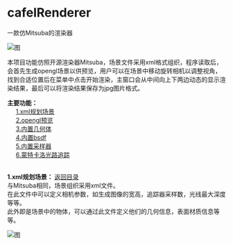 # cafelRenderer
一款仿Mitsuba的渲染器

![图](pic/image0.jpg)

本项目功能仿照开源渲染器Mitsuba，场景文件采用xml格式组织，程序读取后，会首先生成opengl场景以供预览，用户可以在场景中移动旋转相机以调整视角，找到合适位置后在菜单中点击开始渲染，主窗口会从中间向上下两边动态的显示渲染结果，最后可以将渲染结果保存为jpg图片格式。

<span id="jump"><b>主要功能：</b></span><br/>
&nbsp;&nbsp;&nbsp;&nbsp;&nbsp;<a href="#jump1">1.xml规划场景</a><br>
&nbsp;&nbsp;&nbsp;&nbsp;&nbsp;<a href="#jump2">2.opengl预览</a><br>
&nbsp;&nbsp;&nbsp;&nbsp;&nbsp;<a href="#jump3">3.内置几何体</a><br>
&nbsp;&nbsp;&nbsp;&nbsp;&nbsp;<a href="#jump4">4.内置bsdf</a><br>
&nbsp;&nbsp;&nbsp;&nbsp;&nbsp;<a href="#jump5">5.内置采样器</a><br>
&nbsp;&nbsp;&nbsp;&nbsp;&nbsp;<a href="#jump6">6.蒙特卡洛光路追踪</a><br>

<br/>
<span id="jump1"><b>1.xml规划场景： </b><a href="#jump">返回目录</a></span><br>
与Mitsuba相同，场景组织采用xml文件。<br/>
在此文件中可以定义相机参数，如生成图像的宽高，追踪器采样数，光线最大深度等等。<br/>
此外即是场景中的物体，可以通过此文件定义他们的几何信息，表面材质信息等等。<br/>

![图](pic/image0.jpg)
